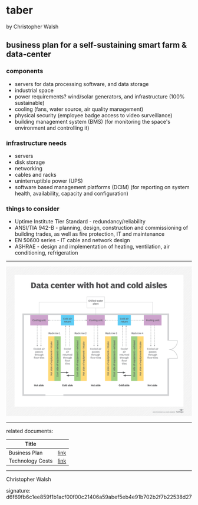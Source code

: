 # taber

by Christopher Walsh

## business plan for a self-sustaining smart farm & data-center

### components

* servers for data processing software, and data storage
* industrial space
* power requirements? wind/solar generators, and infrastructure (100% sustainable)
* cooling (fans, water source, air quality management)
* physical security (employee badge access to video surveillance)
* building management system (BMS) (for monitoring the space's environment and controlling it)

### infrastructure needs

* servers
* disk storage
* networking
* cables and racks
* uninterruptible power (UPS)
* software based management platforms (DCIM) (for reporting on system health, availability, capacity and configuration)

### things to consider

* Uptime Institute Tier Standard - redundancy/reliability
* ANSI/TIA 942-B - planning, design, construction and commissioning of building trades, as well as fire protection, IT and maintenance
* EN 50600 series - IT cable and network design
* ASHRAE - design and implementation of heating, ventilation, air conditioning, refrigeration

---

![cooling schema](https://github.com/odds-get-evened/taber/blob/fb92610e3d1364f5e475d3f30adf2ab96d3ea543/data_center_with_hot_and_cold_aisles-f.png)

---

related documents:

| Title            |                          |
| ---------------- | ------------------------ |
| Business Plan    | [link](business_plan.md) |
| Technology Costs | [link](tech_costs.md)    |

---

Christopher Walsh 

signature: d6f69fb6c1ee859f1b1acf00f00c21406a59abef5eb4e91b702b2f7b22538d27
